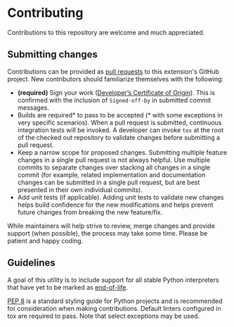 # Contributing

Contributions to this repository are welcome and much appreciated.

## Submitting changes

Contributions can be provided as [pull requests][prs] to this extension's
GitHub project. New contributors should familiarize themselves with the
following:

- **(required)** Sign your work ([Developer’s Certificate of Origin][dcod]).
  This is confirmed with the inclusion of `Signed-off-by` in submitted
  commit messages.
- Builds are required\* to pass to be accepted (\* with some exceptions
  in very specific scenarios). When a pull request is submitted, continuous
  integration tests will be invoked. A developer can invoke `tox` at the
  root of the checked out repository to validate changes before submitting
  a pull request.
- Keep a narrow scope for proposed changes. Submitting multiple feature
  changes in a single pull request is not always helpful. Use multiple
  commits to separate changes over stacking all changes in a single commit
  (for example, related implementation and documentation changes can be
  submitted in a single pull request, but are best presented in their own
  individual commits).
- Add unit tests (if applicable). Adding unit tests to validate new changes
  helps build confidence for the new modifications and helps prevent future
  changes from breaking the new feature/fix.

While maintainers will help strive to review, merge changes and provide
support (when possible), the process may take some time. Please be patient
and happy coding.

## Guidelines

A goal of this utility is to include support for all stable Python
interpreters that have yet to be marked as [end-of-life][python-eol].

[PEP 8][pep8] is a standard styling guide for Python projects and is
recommended for consideration when making contributions. Default linters
configured in tox are required to pass. Note that select exceptions may
be used.


[dcod]: https://developercertificate.org/
[issues]: https://github.com/jdknight/pybadges2/issues
[pep8]: https://peps.python.org/pep-0008/
[prs]: https://github.com/jdknight/pybadges2/pulls
[python-eol]: https://devguide.python.org/versions/
